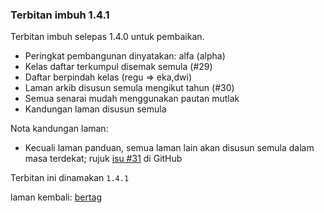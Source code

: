 ---
---

### Terbitan imbuh 1.4.1

Terbitan imbuh selepas 1.4.0 untuk pembaikan.

- Peringkat pembangunan dinyatakan: alfa (alpha)
- Kelas daftar terkumpul disemak semula (#29)
- Daftar berpindah kelas (regu => eka,dwi)
- Laman arkib disusun semula mengikut tahun (#30)
- Semua senarai mudah menggunakan pautan mutlak
- Kandungan laman disusun semula

Nota kandungan laman:

- Kecuali laman panduan, semua laman lain akan disusun semula dalam masa terdekat; rujuk [isu #31][#31] di GitHub

Terbitan ini dinamakan `1.4.1`

laman kembali: [bertag][0]

  [0]: ../bertag.md
  [#31]: https://github.com/kmubiin/suaikata/issues/31
